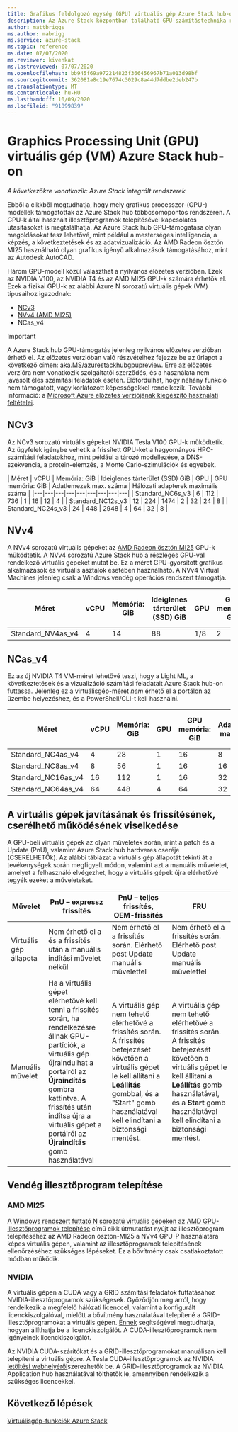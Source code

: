 ```yaml
---
title: Grafikus feldolgozó egység (GPU) virtuális gép Azure Stack hub-on
description: Az Azure Stack központban található GPU-számítástechnika referenciája.
author: mattbriggs
ms.author: mabrigg
ms.service: azure-stack
ms.topic: reference
ms.date: 07/07/2020
ms.reviewer: kivenkat
ms.lastreviewed: 07/07/2020
ms.openlocfilehash: bb945f69a972214823f366456967b71a013d98bf
ms.sourcegitcommit: 362081a8c19e7674c3029c8a44d7ddbe2deb247b
ms.translationtype: MT
ms.contentlocale: hu-HU
ms.lasthandoff: 10/09/2020
ms.locfileid: "91899839"
---
```

# <a name="graphics-processing-unit-gpu-virtual-machine-vm-on-azure-stack-hub"></a>Graphics Processing Unit (GPU) virtuális gép (VM) Azure Stack hub-on

*A következőkre vonatkozik: Azure Stack integrált rendszerek*

Ebből a cikkből megtudhatja, hogy mely grafikus processzor-(GPU-) modellek támogatottak az Azure Stack hub többcsomópontos rendszeren. A GPU-k által használt illesztőprogramok telepítésével kapcsolatos utasításokat is megtalálhatja. Az Azure Stack hub GPU-támogatása olyan megoldásokat tesz lehetővé, mint például a mesterséges intelligencia, a képzés, a következtetések és az adatvizualizáció. Az AMD Radeon ösztön MI25 használható olyan grafikus igényű alkalmazások támogatásához, mint az Autodesk AutoCAD.

Három GPU-modell közül választhat a nyilvános előzetes verzióban. Ezek az NVIDIA V100, az NVIDIA T4 és az AMD MI25 GPU-k számára érhetők el. Ezek a fizikai GPU-k az alábbi Azure N sorozatú virtuális gépek (VM) típusaihoz igazodnak:
- [NCv3](/azure/virtual-machines/ncv3-series)
- [NVv4 (AMD MI25)](/azure/virtual-machines/nvv4-series)
- NCas_v4

> [!IMPORTANT]  
> A Azure Stack hub GPU-támogatás jelenleg nyilvános előzetes verzióban érhető el. Az előzetes verzióban való részvételhez fejezze be az űrlapot a következő címen: [aka.MS/azurestackhubgpupreview](https://aka.ms/azurestackhubgpupreview).
> Erre az előzetes verzióra nem vonatkozik szolgáltatói szerződés, és a használata nem javasolt éles számítási feladatok esetén. Előfordulhat, hogy néhány funkció nem támogatott, vagy korlátozott képességekkel rendelkezik. További információ: a [Microsoft Azure előzetes verziójának kiegészítő használati feltételei](https://azure.microsoft.com/support/legal/preview-supplemental-terms/).

## <a name="ncv3"></a>NCv3

Az NCv3 sorozatú virtuális gépeket NVIDIA Tesla V100 GPU-k működtetik. Az ügyfelek igénybe vehetik a frissített GPU-ket a hagyományos HPC-számítási feladatokhoz, mint például a tározó modellezése, a DNS-szekvencia, a protein-elemzés, a Monte Carlo-szimulációk és egyebek. 

| Méret | vCPU | Memória: GiB | Ideiglenes tárterület (SSD) GiB | GPU | GPU memória: GiB | Adatlemezek max. száma | Hálózati adapterek maximális száma |
|---|---|---|---|---|---|---|---|---|
| Standard_NC6s_v3    | 6  | 112 | 736  | 1 | 16 | 12 | 4 |
| Standard_NC12s_v3   | 12 | 224 | 1474 | 2 | 32 | 24 | 8 |
| Standard_NC24s_v3   | 24 | 448 | 2948 | 4 | 64 | 32 | 8 |

## <a name="nvv4"></a>NVv4

A NVv4 sorozatú virtuális gépeket az [AMD Radeon ösztön MI25](https://www.amd.com/en/products/professional-graphics/instinct-MI25) GPU-k működtetik. A NVv4 sorozatú Azure Stack hub a részleges GPU-val rendelkező virtuális gépeket mutat be. Ez a méret GPU-gyorsított grafikus alkalmazások és virtuális asztalok esetében használható. A NVv4 Virtual Machines jelenleg csak a Windows vendég operációs rendszert támogatja. 

| Méret | vCPU | Memória: GiB | Ideiglenes tárterület (SSD) GiB | GPU | GPU memória: GiB | Adatlemezek max. száma | Hálózati adapterek maximális száma | 
| --- | --- | --- | --- | --- | --- | --- | --- |   
| Standard_NV4as_v4 |4 |14 |88 | 1/8 | 2 | 4 | 2 | 

## <a name="ncas_v4"></a>NCas_v4

Ez az új NVIDIA T4 VM-méret lehetővé teszi, hogy a Light ML, a következtetések és a vizualizáció számítási feladatait Azure Stack hub-on futtassa. Jelenleg ez a virtuálisgép-méret *nem* érhető el a portálon az üzembe helyezéshez, és a PowerShell/CLI-t kell használni.


| Méret | vCPU | Memória: GiB | GPU | GPU memória: GiB | Adatlemezek max. száma | Hálózati adapterek maximális száma | 
| --- | --- | --- | --- | --- | --- | --- |
| Standard_NC4as_v4 |4 |28 | 1 | 16 | 8 | 4 | 
| Standard_NC8as_v4 |8 |56 | 1 | 16 | 16 | 8 | 
| Standard_NC16as_v4 |16 |112 | 1 | 16 | 32 | 8 | 
| Standard_NC64as_v4 |64 |448 | 4 | 64 | 32 | 8 | 


## <a name="patch-and-update-fru-behavior-of-vms"></a>A virtuális gépek javításának és frissítésének, cserélhető működésének viselkedése 

A GPU-beli virtuális gépek az olyan műveletek során, mint a patch és a Update (PnU), valamint Azure Stack hub hardveres cseréje (CSERÉLHETŐk). Az alábbi táblázat a virtuális gép állapotát tekinti át a tevékenységek során megfigyelt módon, valamint azt a manuális műveletet, amelyet a felhasználó elvégezhet, hogy a virtuális gépek újra elérhetővé tegyék ezeket a műveleteket. 

| Művelet | PnU – expressz frissítés | PnU – teljes frissítés, OEM-frissítés | FRU | 
| --- | --- | --- | --- | 
| Virtuális gép állapota  | Nem érhető el a és a frissítés után a manuális indítási művelet nélkül | Nem érhető el a frissítés során. Elérhető post Update manuális művelettel | Nem érhető el a frissítés során. Elérhető post Update manuális művelettel| 
| Manuális művelet | Ha a virtuális gépet elérhetővé kell tenni a frissítés során, ha rendelkezésre állnak GPU-partíciók, a virtuális gép újraindulhat a portálról az **Újraindítás** gombra kattintva. A frissítés után indítsa újra a virtuális gépet a portálról az **Újraindítás** gomb használatával | A virtuális gép nem tehető elérhetővé a frissítés során. A frissítés befejezését követően a virtuális gépet le kell állítani a **Leállítás** gombbal, és a "Start" gomb használatával kell elindítani a biztonsági mentést. | A virtuális gép nem tehető elérhetővé a frissítés során. A frissítés befejezését követően a virtuális gépet le kell állítani a **Leállítás** gomb használatával, és a **Start** gomb használatával kell elindítani a biztonsági mentést.| 

## <a name="guest-driver-installation"></a>Vendég illesztőprogram telepítése 

### <a name="amd-mi25"></a>AMD MI25
A [Windows rendszert futtató N sorozatú virtuális gépeken az AMD GPU-illesztőprogramok telepítése](/azure/virtual-machines/windows/n-series-amd-driver-setup) című cikk útmutatást nyújt az illesztőprogram telepítéséhez az AMD Radeon ösztön-MI25 a NVv4 GPU-P használatára képes virtuális gépen, valamint az illesztőprogramok telepítésének ellenőrzéséhez szükséges lépéseket. Ez a bővítmény csak csatlakoztatott módban működik.

### <a name="nvidia"></a>NVIDIA

A virtuális gépen a CUDA vagy a GRID számítási feladatok futtatásához NVIDIA-illesztőprogramok szükségesek. Győződjön meg arról, hogy rendelkezik a megfelelő hálózati licenccel, valamint a konfigurált licenckiszolgálóval, mielőtt a bővítmény használatával telepítené a GRID-illesztőprogramokat a virtuális gépen. [Ennek](https://docs.nvidia.com/grid/ls/latest/grid-license-server-user-guide/index.html) segítségével megtudhatja, hogyan állíthatja be a licenckiszolgálót. A CUDA-illesztőprogramok nem igényelnek licenckiszolgálót.

Az NVIDIA CUDA-szárítókat és a GRID-illesztőprogramokat manuálisan kell telepíteni a virtuális gépre. A Tesla CUDA-illesztőprogramok az NVIDIA [letöltési webhelyéről](https://www.nvidia.com/Download/index.aspx)szerezhetők be. A GRID-illesztőprogramok az NVIDIA Application hub használatával tölthetők le, amennyiben rendelkezik a szükséges licencekkel.

## <a name="next-steps"></a>Következő lépések 

[Virtuálisgép-funkciók Azure Stack](azure-stack-vm-considerations.md)